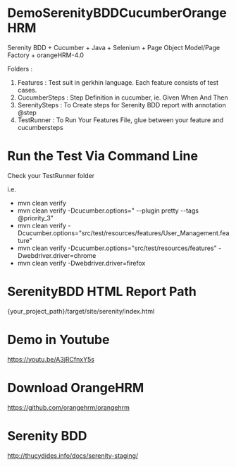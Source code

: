 # DemoSerenityBDDCucumberOrangeHRM
Serenity BDD + Cucumber + Java + Selenium + Page Object Model/Page Factory + orangeHRM-4.0

Folders :
1. Features : Test suit in gerkhin language. Each feature consists of test cases.
2. CucumberSteps : Step Definition in cucumber, ie. Given When And Then
3. SerenitySteps : To Create steps for Serenity BDD report with annotation @step
4. TestRunner : To Run Your Features File, glue between your feature and cucumbersteps

# Run the Test Via Command Line
Check your TestRunner folder

i.e.
- mvn clean verify
- mvn clean verify -Dcucumber.options=" --plugin pretty --tags @priority_3"
- mvn clean verify -Dcucumber.options="src/test/resources/features/User_Management.feature"
- mvn clean verify -Dcucumber.options="src/test/resources/features" -Dwebdriver.driver=chrome
- mvn clean verify -Dwebdriver.driver=firefox

# SerenityBDD HTML Report Path
{your_project_path}/target/site/serenity/index.html

# Demo in Youtube
 https://youtu.be/A3jRCfnxY5s


# Download OrangeHRM
https://github.com/orangehrm/orangehrm

# Serenity BDD
http://thucydides.info/docs/serenity-staging/
